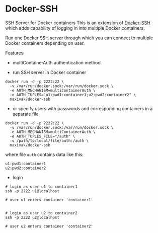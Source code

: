 # Docker-SSH

SSH Server for Docker containers
This is an extension of [Docker-SSH](https://github.com/jeroenpeeters/docker-ssh) which adds  capability of logging in into multiple Docker containers.

Run one Docker SSH server through which you can connect to multiple Docker containers depending on user.



Features:
* multiContainerAuth authentication method.

 

* run SSH server in Docker container
```
docker run -d -p 2222:22 \
  -v /var/run/docker.sock:/var/run/docker.sock \
  -e AUTH_MECHANISM=multiContainerAuth \
  -e AUTH_TUPLES="u1:pwd1:container1;u2:pwd2:container2" \
  maxivak/docker-ssh
```

* or specify users with passwords and corresponding containers in a separate file
```
docker run -d -p 2222:22 \
  -v /var/run/docker.sock:/var/run/docker.sock \
  -e AUTH_MECHANISM=multiContainerAuth \
  -e AUTH_TUPLES_FILE="/auth" \
  -v /path/to/local/file/auth:/auth \
  maxivak/docker-ssh
```

where file `auth` contains data like this:
```
u1:pwd1:container1
u2:pwd2:container2

```


* login

```
# login as user u1 to container1
ssh -p 2222 u1@localhost

# user u1 enters container 'container1'


# login as user u2 to container2
ssh -p 2222 u2@localhost

# user u2 enters container 'container2'


```

